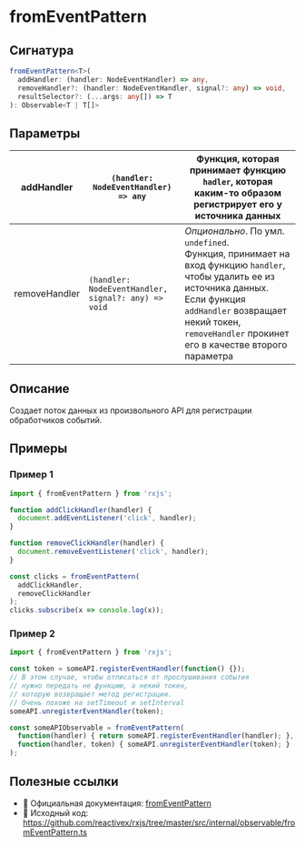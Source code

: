 # fromEventPattern

## Сигнатура

```ts
fromEventPattern<T>(
  addHandler: (handler: NodeEventHandler) => any,
  removeHandler?: (handler: NodeEventHandler, signal?: any) => void,
  resultSelector?: (...args: any[]) => T
): Observable<T | T[]>
```

## Параметры

| addHandler | `(handler: NodeEventHandler) => any` | Функция, которая принимает функцию `hadler`, которая каким-то образом регистрирует его у источника данных |
|---|---|--|
| removeHandler | `(handler: NodeEventHandler, signal?: any) => void` | _Опционально_. По умл. `undefined`. <br /> Функция, принимает на вход функцию `handler`, чтобы удалить ее из источника данных. Если функция `addHandler` возвращает некий токен, `removeHandler` прокинет его в качестве второго параметра |

## Описание

Создает поток данных из произвольного API для регистрации обработчиков событий.

## Примеры

### Пример 1

```ts
import { fromEventPattern } from 'rxjs';

function addClickHandler(handler) {
  document.addEventListener('click', handler);
}

function removeClickHandler(handler) {
  document.removeEventListener('click', handler);
}

const clicks = fromEventPattern(
  addClickHandler,
  removeClickHandler
);
clicks.subscribe(x => console.log(x));
```

### Пример 2

```ts
import { fromEventPattern } from 'rxjs';

const token = someAPI.registerEventHandler(function() {});
// В этом случае, чтобы отписаться от прослушивания события
// нужно передать не функцию, а некий токен,
// которую возвращает метод регистрации.
// Очень похоже на setTimeout и setInterval
someAPI.unregisterEventHandler(token);

const someAPIObservable = fromEventPattern(
  function(handler) { return someAPI.registerEventHandler(handler); },
  function(handler, token) { someAPI.unregisterEventHandler(token); }
);
```

## Полезные ссылки

- 📰 Официальная документация: [fromEventPattern](https://rxjs.dev/api/index/function/fromEventPattern)
- 📁 Исходный код: https://github.com/reactivex/rxjs/tree/master/src/internal/observable/fromEventPattern.ts